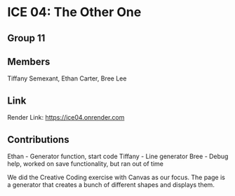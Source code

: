 # ICE 04: The Other One

## Group 11

## Members
Tiffany Semexant, Ethan Carter, Bree Lee

## Link
Render Link: https://ice04.onrender.com

## Contributions
Ethan - Generator function, start code
Tiffany - Line generator
Bree - Debug help, worked on save functionality, but ran out of time

We did the Creative Coding exercise with Canvas as our focus. The page is a generator that creates a bunch of different shapes and displays them.
